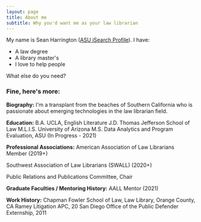 ```yaml
---
layout: page
title: About me
subtitle: Why you'd want me as your law librarian
---
```


My name is Sean Harrington (<a href="https://isearch.asu.edu/node/347427/">ASU iSearch Profile</a>). I have:

- A law degree
- A library master's
- I love to help people

What else do you need?

### Fine, here's more:

**Biography:** 
I'm a transplant from the beaches of Southern California who is passionate about emerging technologies in the law librarian field.  

**Education:**
B.A. UCLA, English Literature
J.D. Thomas Jefferson School of Law
M.L.I.S. University of Arizona
M.S. Data Analytics and Program Evaluation, ASU (In Progress - 2021)
  
**Professional Associations:**
American Association of Law Librarians Member (2019+)

Southwest Association of Law Librarians (SWALL) (2020+)

Public Relations and Publications Committee, Chair

**Graduate Faculties / Mentoring History:** 
AALL Mentor (2021)

**Work History:**
Chapman Fowler School of Law, Law Library, Orange County, CA
 Ramey Litigation APC, 20
 San Diego Office of the Public Defender
Externship, 2011
  
